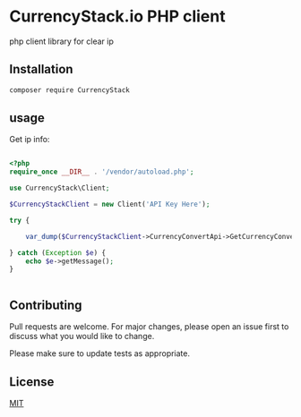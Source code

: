 # CurrencyStack.io PHP client

php client library for clear ip

## Installation

```bash
composer require CurrencyStack
```

## usage

Get ip info:

```php

<?php
require_once __DIR__ . '/vendor/autoload.php';

use CurrencyStack\Client;

$CurrencyStackClient = new Client('API Key Here');

try {

    var_dump($CurrencyStackClient->CurrencyConvertApi->GetCurrencyConvertion('EUR', ['USD', 'EGP', 'AED']));

} catch (Exception $e) {
    echo $e->getMessage();
}



```

## Contributing

Pull requests are welcome. For major changes, please open an issue first to discuss what you would like to change.

Please make sure to update tests as appropriate.

## License

[MIT](https://choosealicense.com/licenses/mit/)
